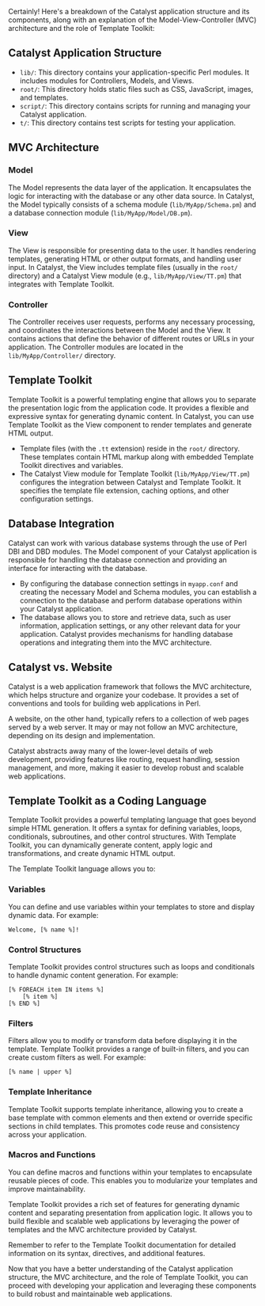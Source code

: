 Certainly! Here's a breakdown of the Catalyst application structure and its components, along with an explanation of the Model-View-Controller (MVC) architecture and the role of Template Toolkit:

## Catalyst Application Structure

- `lib/`: This directory contains your application-specific Perl modules. It includes modules for Controllers, Models, and Views.
- `root/`: This directory holds static files such as CSS, JavaScript, images, and templates.
- `script/`: This directory contains scripts for running and managing your Catalyst application.
- `t/`: This directory contains test scripts for testing your application.

## MVC Architecture

### Model
The Model represents the data layer of the application. It encapsulates the logic for interacting with the database or any other data source. In Catalyst, the Model typically consists of a schema module (`lib/MyApp/Schema.pm`) and a database connection module (`lib/MyApp/Model/DB.pm`).

### View
The View is responsible for presenting data to the user. It handles rendering templates, generating HTML or other output formats, and handling user input. In Catalyst, the View includes template files (usually in the `root/` directory) and a Catalyst View module (e.g., `lib/MyApp/View/TT.pm`) that integrates with Template Toolkit.

### Controller
The Controller receives user requests, performs any necessary processing, and coordinates the interactions between the Model and the View. It contains actions that define the behavior of different routes or URLs in your application. The Controller modules are located in the `lib/MyApp/Controller/` directory.

## Template Toolkit

Template Toolkit is a powerful templating engine that allows you to separate the presentation logic from the application code. It provides a flexible and expressive syntax for generating dynamic content. In Catalyst, you can use Template Toolkit as the View component to render templates and generate HTML output.

- Template files (with the `.tt` extension) reside in the `root/` directory. These templates contain HTML markup along with embedded Template Toolkit directives and variables.
- The Catalyst View module for Template Toolkit (`lib/MyApp/View/TT.pm`) configures the integration between Catalyst and Template Toolkit. It specifies the template file extension, caching options, and other configuration settings.

## Database Integration

Catalyst can work with various database systems through the use of Perl DBI and DBD modules. The Model component of your Catalyst application is responsible for handling the database connection and providing an interface for interacting with the database.

- By configuring the database connection settings in `myapp.conf` and creating the necessary Model and Schema modules, you can establish a connection to the database and perform database operations within your Catalyst application.
- The database allows you to store and retrieve data, such as user information, application settings, or any other relevant data for your application. Catalyst provides mechanisms for handling database operations and integrating them into the MVC architecture.

## Catalyst vs. Website

Catalyst is a web application framework that follows the MVC architecture, which helps structure and organize your codebase. It provides a set of conventions and tools for building web applications in Perl.

A website, on the other hand, typically refers to a collection of web pages served by a web server. It may or may not follow an MVC architecture, depending on its design and implementation.

Catalyst abstracts away many of the lower-level details of web development, providing features like routing, request handling, session management, and more, making it easier to develop robust and scalable web applications.

## Template Toolkit as a Coding Language

Template Toolkit provides a powerful templating language that goes beyond simple HTML generation. It offers a syntax for defining variables, loops, conditionals, subroutines, and other control structures. With Template Toolkit, you can dynamically generate content, apply logic and transformations, and create dynamic HTML output.

The Template Toolkit language allows you to:

### Variables
You can define and use variables within your templates to store and display dynamic data. For example:
```tt
Welcome, [% name %]!
```

### Control Structures
Template Toolkit provides control structures such as loops and conditionals to handle dynamic content generation. For example:
```tt
[% FOREACH item IN items %]
    [% item %]
[% END %]
```

### Filters
Filters allow you to modify or transform data before displaying it in the template. Template Toolkit provides a range of built-in filters, and you can create custom filters as well. For example:
```tt
[% name | upper %]
```

### Template Inheritance
Template Toolkit supports template inheritance, allowing you to create a base template with common elements and then extend or override specific sections in child templates. This promotes code reuse and consistency across your application.

### Macros and Functions
You can define macros and functions within your templates to encapsulate reusable pieces of code. This enables you to modularize your templates and improve maintainability.

Template Toolkit provides a rich set of features for generating dynamic content and separating presentation from application logic. It allows you to build flexible and scalable web applications by leveraging the power of templates and the MVC architecture provided by Catalyst.

Remember to refer to the Template Toolkit documentation for detailed information on its syntax, directives, and additional features.

Now that you have a better understanding of the Catalyst application structure, the MVC architecture, and the role of Template Toolkit, you can proceed with developing your application and leveraging these components to build robust and maintainable web applications.